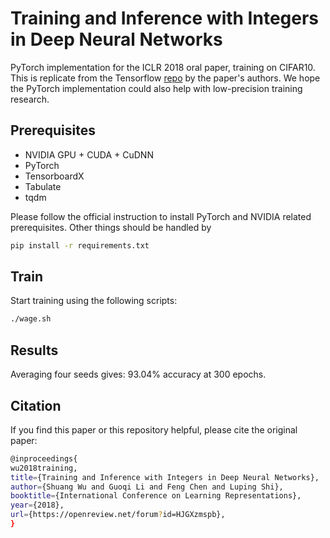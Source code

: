 # Training and Inference with Integers in Deep Neural Networks

PyTorch implementation for the ICLR 2018 oral paper, training on CIFAR10. This is replicate from the Tensorflow [repo](https://github.com/boluoweifenda/WAGE) by the paper's authors. We hope the PyTorch implementation could also help with low-precision training research.

## Prerequisites
- NVIDIA GPU + CUDA + CuDNN
- PyTorch
- TensorboardX 
- Tabulate
- tqdm

Please follow the official instruction to install PyTorch and NVIDIA related prerequisites. Other things should be handled by
```bash
pip install -r requirements.txt
```

## Train
Start training using the following scripts:
```bash
./wage.sh
```

## Results 

Averaging four seeds gives: 93.04% accuracy at 300 epochs.


## Citation
If you find this paper or this repository helpful, please cite the original paper:
```bash
@inproceedings{
wu2018training,
title={Training and Inference with Integers in Deep Neural Networks},
author={Shuang Wu and Guoqi Li and Feng Chen and Luping Shi},
booktitle={International Conference on Learning Representations},
year={2018},
url={https://openreview.net/forum?id=HJGXzmspb},
} 
```


